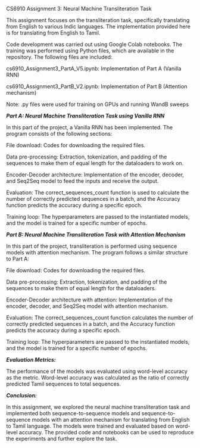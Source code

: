 CS6910 Assignment 3: Neural Machine Transliteration Task

This assignment focuses on the transliteration task, specifically translating from English to various Indic languages. The implementation provided here is for translating from English to Tamil.

Code development was carried out using Google Colab notebooks. The training was performed using Python files, which are available in the repository. The following files are included:

cs6910_Assignment3_PartA_V5.ipynb: Implementation of Part A (Vanilla RNN)

cs6910_Assignment3_PartB_V2.ipynb: Implementation of Part B (Attention mechanism)

Note:
.py files were used for training on GPUs and running WandB sweeps

_**Part A: Neural Machine Transliteration Task using Vanilla RNN**_

In this part of the project, a Vanilla RNN has been implemented. The program consists of the following sections:


File download: Codes for downloading the required files.

Data pre-processing: Extraction, tokenization, and padding of the sequences to make them of equal length for the dataloaders to work on.

Encoder-Decoder architecture: Implementation of the encoder, decoder, and Seq2Seq model to feed the inputs and receive the output.

Evaluation: The correct_sequences_count function is used to calculate the number of correctly predicted sequences in a batch, and the Accuracy function predicts the accuracy during a specific epoch.

Training loop: The hyperparameters are passed to the instantiated models, and the model is trained for a specific number of epochs.

_**Part B: Neural Machine Transliteration Task with Attention Mechanism**_

In this part of the project, transliteration is performed using sequence models with attention mechanism. The program follows a similar structure to Part A:

File download: Codes for downloading the required files.

Data pre-processing: Extraction, tokenization, and padding of the sequences to make them of equal length for the dataloaders.

Encoder-Decoder architecture with attention: Implementation of the encoder, decoder, and Seq2Seq model with attention mechanism.

Evaluation: The correct_sequences_count function calculates the number of correctly predicted sequences in a batch, and the Accuracy function predicts the accuracy during a specific epoch.

Training loop: The hyperparameters are passed to the instantiated models, and the model is trained for a specific number of epochs.


_**Evaluation Metrics:**_

The performance of the models was evaluated using word-level accuracy as the metric. Word-level accuracy was calculated as the ratio of correctly predicted Tamil sequences to total sequences.


_**Conclusion:**_

In this assignment, we explored the neural machine transliteration task and implemented both sequence-to-sequence models and sequence-to-sequence models with an attention mechanism for translating from English to Tamil language. The models were trained and evaluated based on word-level accuracy. The provided code and notebooks can be used to reproduce the experiments and further explore the task.
